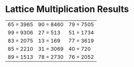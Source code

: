 # Lattice Multiplication Results

|   |   |   |
|---|---|---|
| 65 = 3965 | 90 = 8460 | 79 = 7505 |
| 99 = 9306 | 27 = 513 | 51 = 1734 |
| 83 = 2075 | 13 = 169 | 77 = 3619 |
| 85 = 2210 | 31 = 3069 | 40 = 720 |
| 89 = 1513 | 78 = 2730 | 76 = 2052 |

